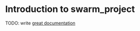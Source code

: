 # Introduction to swarm_project

TODO: write [great documentation](http://jacobian.org/writing/great-documentation/what-to-write/)
